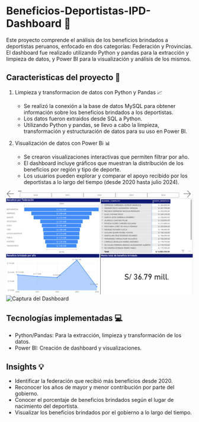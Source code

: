# Beneficios-Deportistas-IPD-Dashboard 🏐
Este proyecto comprende el análisis de los beneficios brindados a deportistas peruanos, enfocado en dos categorías: Federación y Provincias. El dashboard fue realizado utilizando Python y pandas para la extracción y limpieza de datos, y Power BI para la visualización y análisis de los mismos.

## Caracteristicas del proyecto 🚀

1. Limpieza y transformacion de datos con Python y Pandas 📈
      -  Se realizó la conexión a la base de datos MySQL para obtener información sobre los beneficios brindados a los deportistas.
      -  Los datos fueron extraidos desde SQL a Python. 
      -  Utilizando Python y pandas, se llevo a cabo la limpieza, transformación y estructuración de datos para su uso en Power BI.
    
2. Visualización de datos con Power Bi 📊
      - Se crearon visualizaciones interactivas que permiten filtrar por año.
      - El dashboard incluye gráficos que muestran la distribución de los beneficios por región y tipo de deporte.
      - Los usuarios pueden explorar y comparar el apoyo recibido por los deportistas a lo largo del tiempo (desde 2020 hasta julio 2024).
  
![Captura del Dashboard](images/Dashboard_Beneficios-Deportistas.png)
![Captura del Dashboard](images/Dashboard_Beneficios-Deportistas_Provincia.png)


## Tecnologías implementadas 💻
  - Python/Pandas: Para la extracción, limpieza y transformación de los datos.
  - Power BI: Creación de dashboard y visualizaciones.

## Insights 💡
  - Identificar la federación que recibió más beneficios desde 2020.
  - Reconocer los años de mayor y menor contribución por parte del gobierno.
  - Conocer el porcentaje de beneficios brindados según el lugar de nacimiento del deportista.
  - Visualizar los beneficios brindados por el gobierno a lo largo del tiempo.
